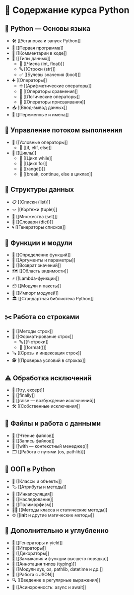 # 🧠 Содержание курса Python

## 📘 Python — Основы языка
- 🛠️ [[Установка и запуск Python]]
- 🐍 [[Первая программа]]
- 💬 [[Комментарии в коде]]
- 🔢 [[Типы данных]]
  - 🔣 [[Числа (int, float)]]
  - 🔤 [[Строки (str)]]
  - ✅ [[Булевы значения (bool)]]
- ➕ [[Операторы]]
  - ➗ [[Арифметические операторы]]
  - 🔁 [[Операторы сравнения]]
  - 🔀 [[Логические операторы]]
  - 🧷 [[Операторы присваивания]]
- 📥 [[Ввод-вывод данных]]
- 📛 [[Переменные и имена]]

## 🔁 Управление потоком выполнения
- 🔽 [[Условные операторы]]
  - 🧩 [[if, elif, else]]
- 🔄 [[Циклы]]
  - 🔁 [[Цикл while]]
  - 🔂 [[Цикл for]]
  - 🔢 [[range()]]
  - 🧃 [[break, continue, else в циклах]]

## 🧺 Структуры данных
- 📋 [[Списки (list)]]
- 🪢 [[Кортежи (tuple)]]
- 🧮 [[Множества (set)]]
- 🧾 [[Словари (dict)]]
- 🌀 [[Генераторы списков]]

## 🧩 Функции и модули
- 🧬 [[Определение функций]]
- 🧷 [[Аргументы и параметры]]
- 🎯 [[Возврат значений]]
- 🗺️ [[Область видимости]]
- ⚡ [[Lambda-функции]]
- 📦 [[Модули и пакеты]]
- 🔗 [[Импорт модулей]]
- 🏛️ [[Стандартная библиотека Python]]

## ✂️ Работа со строками
- 🧵 [[Методы строк]]
- 🧱 [[Форматирование строк]]
  - 🔤 [[f-строки]]
  - 🧩 [[format()]]
- 🪚 [[Срезы и индексация строк]]
- 🕵️ [[Проверка условий в строках]]

## ⚠️ Обработка исключений
- 🚧 [[try, except]]
- 🧹 [[finally]]
- 🚨 [[raise — возбуждение исключений]]
- 🛠️ [[Собственные исключения]]

## 📂 Файлы и работа с данными
- 📖 [[Чтение файлов]]
- 📝 [[Запись файлов]]
- 📎 [[with — контекстный менеджер]]
- 🗂️ [[Работа с путями (os, pathlib)]]

## 🧱 ООП в Python
- 🧊 [[Классы и объекты]]
- 🏷️ [[Атрибуты и методы]]
- 🔐 [[Инкапсуляция]]
- 🧬 [[Наследование]]
- 🔄 [[Полиморфизм]]
- 🧑‍🏫 [[Методы класса и статические методы]]
- ⚙️ [[__init__ и другие магические методы]]

## 🚀 Дополнительно и углубленно
- 🌱 [[Генераторы и yield]]
- 🔁 [[Итераторы]]
- 🧰 [[Декораторы]]
- 🧠 [[Замыкания и функции высшего порядка]]
- 📝 [[Аннотация типов (typing)]]
- 🧮 [[Модули sys, os, pathlib, datetime и др.]]
- 🔗 [[Работа с JSON]]
- 🔍 [[Введение в регулярные выражения]]
- 🧵 [[Асинхронность: async и await]]
